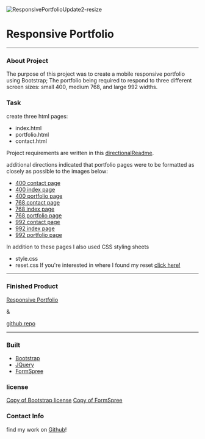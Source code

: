 ![ResponsivePortfolioUpdate2-resize](https://user-images.githubusercontent.com/68616301/104112011-0bba4800-529e-11eb-8192-84c48729dee1.gif)

# Responsive Portfolio

---

### About Project

The purpose of this project was to create a mobile responsive portfolio using Bootstrap; The portfolio being required to respond to three different screen sizes: small 400, medium 768, and large 992 widths.

### Task

create three html pages:

- index.html
- portfolio.html
- contact.html

Project requirements are written in this [directionalReadme](https://github.com/Kfields91/ResponsivePortfolio/blob/master/assets/directionalREADME.md).

additional directions indicated that portfolio pages were to be formatted as closely as possible to the images below:

- [400 contact page](https://github.com/Kfields91/ResponsivePortfolio/blob/master/assets/Images/400-contact.png)
- [400 index page](https://github.com/Kfields91/ResponsivePortfolio/blob/master/assets/Images/400-index.png)
- [400 portfolio page](https://github.com/Kfields91/ResponsivePortfolio/blob/master/assets/Images/400-portfolio.png)
- [768 contact page](https://github.com/Kfields91/ResponsivePortfolio/blob/master/assets/Images/768-contact.png)
- [768 index page](https://github.com/Kfields91/ResponsivePortfolio/blob/master/assets/Images/768-index.png)
- [768 portfolio page](https://github.com/Kfields91/ResponsivePortfolio/blob/master/assets/Images/768-portfolio.png)
- [992 contact page](https://github.com/Kfields91/ResponsivePortfolio/blob/master/assets/Images/992-contact.png)
- [992 index page](https://github.com/Kfields91/ResponsivePortfolio/blob/master/assets/Images/992-index.png)
- [992 portfolio page](https://github.com/Kfields91/ResponsivePortfolio/blob/master/assets/Images/992-portfolio.png)

In addition to these pages I also used CSS styling sheets

- style.css
- reset.css
  If you're interested in where I found my reset [click here!](http://meyerweb.com/eric/tools/css/reset/)

---

### Finished Product

[Responsive Portfolio](https://kfields91.github.io/ResponsivePortfolio/)

&

[github repo](https://github.com/Kfields91/ResponsivePortfolio)

---

### Built

- [Bootstrap](https://getbootstrap.com/)
- [JQuery](https://jquery.com/)
- [FormSpree](https://formspree.io/)

### license

[Copy of Bootstrap license](https://github.com/twbs/bootstrap/blob/v4.0.0/LICENSE)
[Copy of FormSpree](https://github.com/formspree/formspree/blob/master/LICENSE)

### Contact Info

find my work on [Github](https://github.com/Kfields91)!
